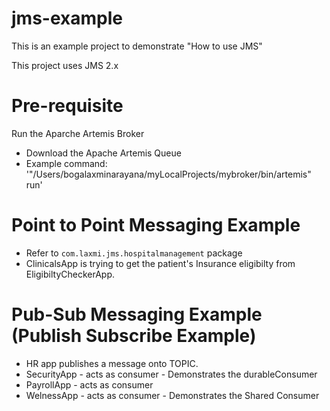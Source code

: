 # jms-example
This is an example project to demonstrate "How to use JMS"

This project uses JMS 2.x

# Pre-requisite
Run the Aparche Artemis Broker 
- Download the Apache Artemis Queue 
- Example command: '"/Users/bogalaxminarayana/myLocalProjects/mybroker/bin/artemis" run'

# Point to Point Messaging Example
- Refer to `com.laxmi.jms.hospitalmanagement` package
- ClinicalsApp is trying to get the patient's Insurance eligibilty from EligibiltyCheckerApp. 

# Pub-Sub Messaging Example (Publish Subscribe Example)
- HR app publishes a message onto TOPIC. 
- SecurityApp - acts as consumer - Demonstrates the durableConsumer
- PayrollApp - acts as consumer
- WelnessApp - acts as consumer - Demonstrates the Shared Consumer
